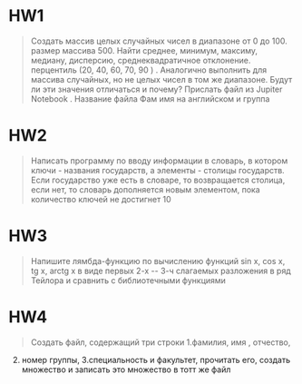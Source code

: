 #  HW1
>Создать массив целых случайных чисел в диапазоне от 0 до 100. размер массива 500. Найти среднее, минимум, максиму, медиану, дисперсию, среднеквадратичное отклонение. перцентиль (20, 40, 60, 70, 90 ) . Аналогично выполнить для массива случайных, но не целых чисел в том же диапазоне. Будут ли эти значения отличаться и почему? Прислать файл из Jupiter Notebook . Название файла Фам имя на английском и группа 

#  HW2
>Написать программу по вводу информации в словарь, в котором ключи - названия государств, а элементы - столицы государств. Если государство уже есть в словаре, то возвращается столица, если нет, то словарь дополняется новым элементом, пока количество ключей не достигнет 10


#  HW3
>Напишите лямбда-функцию по вычислению функций sin x, cos x, tg x, arctg x в виде первых 2-х -- 3-ч слагаемых разложения в ряд Тейлора и сравнить с библиотечными функциями


#  HW4
>Создать файл, содержащий три строки 
1.фамилия, имя , отчество,  
2. номер группы, 
3.специальность и факультет, 
прочитать его, создать множество и записать это множество в тотт же файл